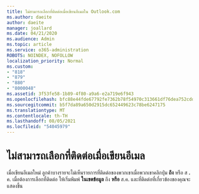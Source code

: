 ```yaml
---
title: ไม่สามารถเลือกที่ติดต่อเมื่อเขียนอีเมลใน Outlook.com
ms.author: daeite
author: daeite
manager: joallard
ms.date: 04/21/2020
ms.audience: Admin
ms.topic: article
ms.service: o365-administration
ROBOTS: NOINDEX, NOFOLLOW
localization_priority: Normal
ms.custom:
- "818"
- "879"
- "880"
- "8000048"
ms.assetid: 3f53fe58-1b89-4f80-a9a6-e2a719e6f943
ms.openlocfilehash: bfc88e44fde67792fe7362b78f54970c313661df76dea752cdd85fd03802d290
ms.sourcegitcommit: b5f7da89a650d2915dc652449623c78be6247175
ms.translationtype: MT
ms.contentlocale: th-TH
ms.lasthandoff: 08/05/2021
ms.locfileid: "54045979"
---
```

# <a name="cant-select-contacts-when-composing-email"></a>ไม่สามารถเลือกที่ติดต่อเมื่อเขียนอีเมล

เมื่อเขียนอีเมลใหม่ ลูกค้าบางรายจะไม่เห็นรายการที่ติดต่อของพวกเขาเมื่อพวกเขาคลิกปุ่ม **ถึง** หรือ ส **.** ค. เมื่อต้องการเลือกที่ติดต่อ ให้เริ่มพิมพ์ **ในเขตข้อมูล** ถึง **หรือ** ส.ค. และที่ติดต่อที่เกี่ยวข้องของคุณจะแสดงขึ้น
